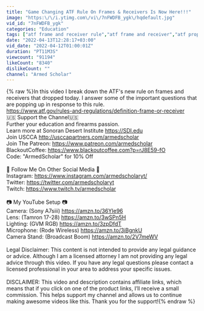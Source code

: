 ```yaml
---
title: "Game Changing ATF Rule On Frames & Receivers Is Now Here!!!"
image: "https:\/\/i.ytimg.com\/vi\/7nFWDFB_ygk\/hqdefault.jpg"
vid_id: "7nFWDFB_ygk"
categories: "Education"
tags: ["atf frame and receiver rule","atf frame and receiver","atf proposed rule change"]
date: "2022-04-13T12:28:17+03:00"
vid_date: "2022-04-12T01:00:01Z"
duration: "PT11M3S"
viewcount: "91194"
likeCount: "8340"
dislikeCount: ""
channel: "Armed Scholar"
---
```

{% raw %}In this video I break down the ATF's new rule on frames and receivers that dropped today. I answer some of the important questions that are popping up in response to this rule.<br /><a rel="nofollow" target="blank" href="https://www.atf.gov/rules-and-regulations/definition-frame-or-receiver">https://www.atf.gov/rules-and-regulations/definition-frame-or-receiver</a><br />🇺🇸 Support the Channel🇺🇸<br />Further your education and firearms passion.<br />Learn more at Sonoran Desert Institute <a rel="nofollow" target="blank" href="https://SDI.edu">https://SDI.edu</a><br />Join USCCA <a rel="nofollow" target="blank" href="http://usccapartners.com/armedscholar">http://usccapartners.com/armedscholar</a><br />Join The Patreon: <a rel="nofollow" target="blank" href="https://www.patreon.com/armedscholar">https://www.patreon.com/armedscholar</a><br />BlackoutCoffee: <a rel="nofollow" target="blank" href="https://www.blackoutcoffee.com?p=rJ8E59-fO">https://www.blackoutcoffee.com?p=rJ8E59-fO</a><br />Code: &quot;ArmedScholar&quot; for 10% Off<br /><br />🎥 Follow Me On Other Social Media 🎥<br />Instagram: <a rel="nofollow" target="blank" href="https://www.instagram.com/armedscholaryt/">https://www.instagram.com/armedscholaryt/</a><br />Twitter: <a rel="nofollow" target="blank" href="https://twitter.com/armedscholaryt">https://twitter.com/armedscholaryt</a><br />Twitch: <a rel="nofollow" target="blank" href="https://www.twitch.tv/armedscholar">https://www.twitch.tv/armedscholar</a><br /><br />📷 My YouTube Setup 📷<br />Camera: (Sony A7siii) <a rel="nofollow" target="blank" href="https://amzn.to/36YIe96">https://amzn.to/36YIe96</a><br />Lens: (Tamron 17-28) <a rel="nofollow" target="blank" href="https://amzn.to/3wSPn5H">https://amzn.to/3wSPn5H</a><br />Lighting: (GVM RGB) <a rel="nofollow" target="blank" href="https://amzn.to/3zpDfdT">https://amzn.to/3zpDfdT</a><br />Microphone: (Rode Wireless) <a rel="nofollow" target="blank" href="https://amzn.to/3iBgnkU">https://amzn.to/3iBgnkU</a><br />Camera Stand: (Broadcast Boom) <a rel="nofollow" target="blank" href="https://amzn.to/2V7meWV">https://amzn.to/2V7meWV</a><br /><br />Legal Disclaimer: This content is not intended to provide any legal guidance or advice. Although I am a licensed attorney I am not providing any legal advice through this video. If you have any legal questions please contact a licensed professional in your area to address your specific issues.<br /><br />DISCLAIMER: This video and description contains affiliate links, which means that if you click on one of the product links, I’ll receive a small commission. This helps support my channel and allows us to continue making awesome videos like this. Thank you for the support!{% endraw %}
